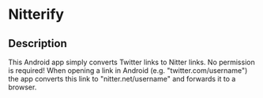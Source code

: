 # Nitterify

## Description

This Android app simply converts Twitter links to Nitter links. No permission is required!
When opening a link in Android (e.g. "twitter.com/username") the app converts this link to "nitter.net/username" and forwards it to a browser.
